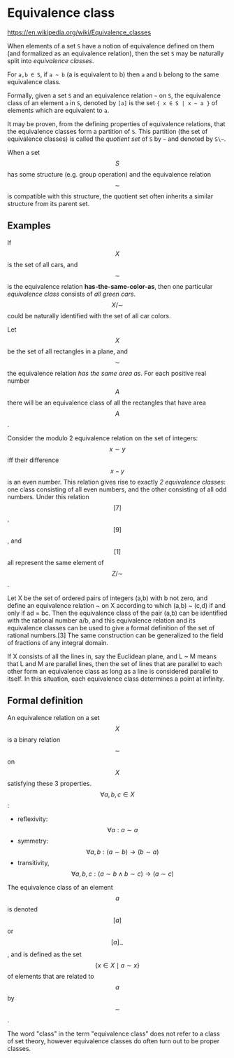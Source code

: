 # Equivalence class

https://en.wikipedia.org/wiki/Equivalence_classes

When elements of a set `S` have a notion of equivalence defined on them (and formalized as an equivalence relation), then the set `S` may be naturally split into *equivalence classes*.

For `a,b ∈ S`, if `a ~ b` (a is equivalent to b) then `a` and `b` belong to the same equivalence class.

Formally, given a set `S` and an equivalence relation `~` on `S`, the equivalence class of an element `a` in `S`, denoted by `[a]` is the set 
`{ x ∈ S | x ~ a }` of elements which are equivalent to `a`.

It may be proven, from the defining properties of equivalence relations, that the equivalence classes form a partition of `S`. This partition (the set of equivalence classes) is called the *quotient set* of `S` by `~` and denoted by `S\~`.




When a set $$S$$ has some structure (e.g. group operation) and the equivalence relation $$\sim$$ is compatible with this structure, the quotient set often inherits a similar structure from its parent set.


## Examples

If $$X$$ is the set of all cars, and $$\sim$$ is the equivalence relation **has-the-same-color-as**, then one particular *equivalence class* consists of *all green cars*. $$X/\sim$$ could be naturally identified with the set of all car colors.

Let $$X$$ be the set of all rectangles in a plane, and $$\sim$$ the equivalence relation *has the same area as*. For each positive real number $$A$$ there will be an equivalence class of all the rectangles that have area $$A$$.

Consider the modulo 2 equivalence relation on the set of integers: $$x \sim y$$ iff their difference $$x − y$$ is an even number. This relation gives rise to exactly *2 equivalence classes*: one class consisting of all even numbers, and the other consisting of all odd numbers. Under this relation $$[7]$$, $$[9]$$, and $$[1]$$ all represent the same element of $$Z/\sim$$.

Let X be the set of ordered pairs of integers (a,b) with b not zero, and define an equivalence relation ~ on X according to which (a,b) ~ (c,d) if and only if ad = bc. Then the equivalence class of the pair (a,b) can be identified with the rational number a/b, and this equivalence relation and its equivalence classes can be used to give a formal definition of the set of rational numbers.[3] The same construction can be generalized to the field of fractions of any integral domain.

If X consists of all the lines in, say the Euclidean plane, and L ~ M means that L and M are parallel lines, then the set of lines that are parallel to each other form an equivalence class as long as a line is considered parallel to itself. In this situation, each equivalence class determines a point at infinity.


## Formal definition

An equivalence relation on a set $$X$$ is a binary relation $$\sim$$ on $$X$$ satisfying these 3 properties. $$\forall a, b, c \in X$$:
* reflexivity: $$\forall a : a \sim a$$
* symmetry: $$\forall a,b : (a \sim b) \to (b \sim a)$$
* transitivity, $$\forall a,b,c :(a \sim b \land b \sim c) \to (a \sim c)$$

The equivalence class of an element $$a$$ is denoted $$[a]$$ or $$[a]_{\sim}$$, and is defined as the set $$\{x\in X\mid a\sim x\}$$ of elements that are related to $$a$$ by $$\sim$$.

The word "class" in the term "equivalence class" does not refer to a class of set theory, however equivalence classes do often turn out to be proper classes.
